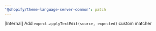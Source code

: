 ```yaml
---
'@shopify/theme-language-server-common': patch
---
```


[Internal] Add `expect.applyTextEdit(source, expected)` custom matcher
